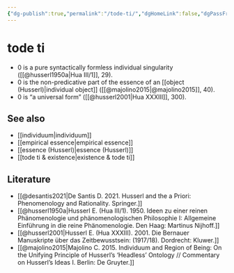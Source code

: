 ```yaml
---
{"dg-publish":true,"permalink":"/tode-ti/","dgHomeLink":false,"dgPassFrontmatter":false}
---
```


# tode ti
- 0 is a pure syntactically formless individual singularity ([[@husserl1950a|Hua III/1]], 29).
- 0 is the non-predicative part of the essence of an [[object (Husserl)|individual object]] ([[@majolino2015|@majolino2015]], 40).
- 0 is “a universal form” ([[@husserl2001|Hua XXXIII]], 300).


## See also
- [[individuum|individuum]]
- [[empirical essence|empirical essence]]
- [[essence (Husserl)|essence (Husserl)]]
- [[tode ti & existence|existence & tode ti]]


## Literature
- [[@desantis2021|De Santis D. 2021. Husserl and the a Priori: Phenomenology and Rationality. Springer.]]
- [[@husserl1950a|Husserl E. (Hua III/1). 1950. Ideen zu einer reinen Phänomenologie und phänomenologischen Philosophie I: Allgemeine Einführung in die reine Phänomenologie. Den Haag: Martinus Nijhoff.]]
- [[@husserl2001|Husserl E. (Hua XXXIII). 2001. Die Bernauer Manuskripte über das Zeitbewusstsein: (1917/18). Dordrecht: Kluwer.]]
- [[@majolino2015|Majolino C. 2015. Individuum and Region of Being: On the Unifying Principle of Husserl’s ‘Headless’ Ontology // Commentary on Husserl’s Ideas I. Berlin: De Gruyter.]]

